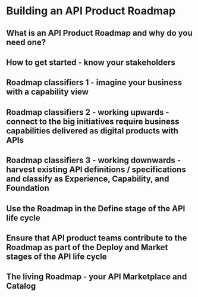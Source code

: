 # Building an API Product Roadmap

## What is an API Product Roadmap and why do you need one?

## How to get started - know your stakeholders

## Roadmap classifiers 1 - imagine your business with a capability view

## Roadmap classifiers 2 - working upwards - connect to the big initiatives require business capabilities delivered as digital products with APIs

## Roadmap classifiers 3 - working downwards - harvest existing API definitions / specifications and classify as Experience, Capability, and Foundation

## Use the Roadmap in the Define stage of the API life cycle

## Ensure that API product teams contribute to the Roadmap as part of the Deploy and Market stages of the API life cycle

## The living Roadmap - your API Marketplace and Catalog

